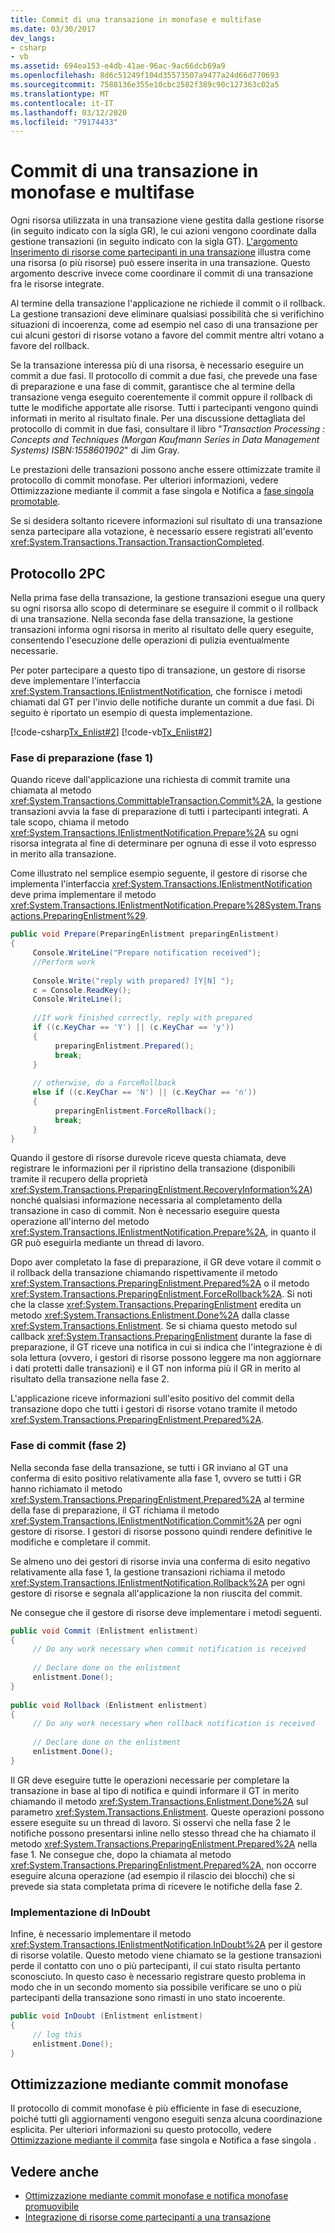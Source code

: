 ```yaml
---
title: Commit di una transazione in monofase e multifase
ms.date: 03/30/2017
dev_langs:
- csharp
- vb
ms.assetid: 694ea153-e4db-41ae-96ac-9ac66dcb69a9
ms.openlocfilehash: 8d6c51249f104d35573507a9477a24d66d770693
ms.sourcegitcommit: 7588136e355e10cbc2582f389c90c127363c02a5
ms.translationtype: MT
ms.contentlocale: it-IT
ms.lasthandoff: 03/12/2020
ms.locfileid: "79174433"
---
```

# <a name="committing-a-transaction-in-single-phase-and-multi-phase"></a>Commit di una transazione in monofase e multifase
Ogni risorsa utilizzata in una transazione viene gestita dalla gestione risorse (in seguito indicato con la sigla GR), le cui azioni vengono coordinate dalla gestione transazioni (in seguito indicato con la sigla GT). [L'argomento Inserimento di risorse come partecipanti in una transazione](enlisting-resources-as-participants-in-a-transaction.md) illustra come una risorsa (o più risorse) può essere inserita in una transazione. Questo argomento descrive invece come coordinare il commit di una transazione fra le risorse integrate.  
  
 Al termine della transazione l'applicazione ne richiede il commit o il rollback. La gestione transazioni deve eliminare qualsiasi possibilità che si verifichino situazioni di incoerenza, come ad esempio nel caso di una transazione per cui alcuni gestori di risorse votano a favore del commit mentre altri votano a favore del rollback.  
  
 Se la transazione interessa più di una risorsa, è necessario eseguire un commit a due fasi. Il protocollo di commit a due fasi, che prevede una fase di preparazione e una fase di commit, garantisce che al termine della transazione venga eseguito coerentemente il commit oppure il rollback di tutte le modifiche apportate alle risorse. Tutti i partecipanti vengono quindi informati in merito al risultato finale. Per una discussione dettagliata del protocollo di commit in due fasi, consultare il libro "*Transaction Processing : Concepts and Techniques (Morgan Kaufmann Series in Data Management Systems) ISBN:1558601902*" di Jim Gray.  
  
 Le prestazioni delle transazioni possono anche essere ottimizzate tramite il protocollo di commit monofase. Per ulteriori informazioni, vedere Ottimizzazione mediante il commit a fase singola e Notifica a [fase singola promotable](optimization-spc-and-promotable-spn.md).  
  
 Se si desidera soltanto ricevere informazioni sul risultato di una transazione senza partecipare alla votazione, è necessario essere registrati all'evento <xref:System.Transactions.Transaction.TransactionCompleted>.  
  
## <a name="two-phase-commit-2pc"></a>Protocollo 2PC  
 Nella prima fase della transazione, la gestione transazioni esegue una query su ogni risorsa allo scopo di determinare se eseguire il commit o il rollback di una transazione. Nella seconda fase della transazione, la gestione transazioni informa ogni risorsa in merito al risultato delle query eseguite, consentendo l'esecuzione delle operazioni di pulizia eventualmente necessarie.  
  
 Per poter partecipare a questo tipo di transazione, un gestore di risorse deve implementare l'interfaccia <xref:System.Transactions.IEnlistmentNotification>, che fornisce i metodi chiamati dal GT per l'invio delle notifiche durante un commit a due fasi.  Di seguito è riportato un esempio di questa implementazione.  
  
 [!code-csharp[Tx_Enlist#2](../../../../samples/snippets/csharp/VS_Snippets_CFX/tx_enlist/cs/enlist.cs#2)]
 [!code-vb[Tx_Enlist#2](../../../../samples/snippets/visualbasic/VS_Snippets_CFX/tx_enlist/vb/enlist.vb#2)]  
  
### <a name="prepare-phase-phase-1"></a>Fase di preparazione (fase 1)  
 Quando riceve dall'applicazione una richiesta di commit tramite una chiamata al metodo <xref:System.Transactions.CommittableTransaction.Commit%2A>, la gestione transazioni avvia la fase di preparazione di tutti i partecipanti integrati. A tale scopo, chiama il metodo <xref:System.Transactions.IEnlistmentNotification.Prepare%2A> su ogni risorsa integrata al fine di determinare per ognuna di esse il voto espresso in merito alla transazione.  
  
 Come illustrato nel semplice esempio seguente, il gestore di risorse che implementa l'interfaccia <xref:System.Transactions.IEnlistmentNotification> deve prima implementare il metodo <xref:System.Transactions.IEnlistmentNotification.Prepare%28System.Transactions.PreparingEnlistment%29>.  
  
```csharp
public void Prepare(PreparingEnlistment preparingEnlistment)  
{  
     Console.WriteLine("Prepare notification received");  
     //Perform work  
  
     Console.Write("reply with prepared? [Y|N] ");  
     c = Console.ReadKey();  
     Console.WriteLine();  
  
     //If work finished correctly, reply with prepared  
     if ((c.KeyChar == 'Y') || (c.KeyChar == 'y'))  
     {  
          preparingEnlistment.Prepared();  
          break;  
     }  
  
     // otherwise, do a ForceRollback  
     else if ((c.KeyChar == 'N') || (c.KeyChar == 'n'))  
     {  
          preparingEnlistment.ForceRollback();  
          break;  
     }  
}  
```  
  
 Quando il gestore di risorse durevole riceve questa chiamata, deve registrare le informazioni per il ripristino della transazione (disponibili tramite il recupero della proprietà <xref:System.Transactions.PreparingEnlistment.RecoveryInformation%2A>) nonché qualsiasi informazione necessaria al completamento della transazione in caso di commit. Non è necessario eseguire questa operazione all'interno del metodo <xref:System.Transactions.IEnlistmentNotification.Prepare%2A>, in quanto il GR può eseguirla mediante un thread di lavoro.  
  
 Dopo aver completato la fase di preparazione, il GR deve votare il commit o il rollback della transazione chiamando rispettivamente il metodo <xref:System.Transactions.PreparingEnlistment.Prepared%2A> o il metodo <xref:System.Transactions.PreparingEnlistment.ForceRollback%2A>. Si noti che la classe <xref:System.Transactions.PreparingEnlistment> eredita un metodo <xref:System.Transactions.Enlistment.Done%2A> dalla classe <xref:System.Transactions.Enlistment>. Se si chiama questo metodo sul callback <xref:System.Transactions.PreparingEnlistment> durante la fase di preparazione, il GT riceve una notifica in cui si indica che l'integrazione è di sola lettura (ovvero, i gestori di risorse possono leggere ma non aggiornare i dati protetti dalle transazioni) e il GT non informa più il GR in merito al risultato della transazione nella fase 2.  
  
 L'applicazione riceve informazioni sull'esito positivo del commit della transazione dopo che tutti i gestori di risorse votano tramite il metodo <xref:System.Transactions.PreparingEnlistment.Prepared%2A>.  
  
### <a name="commit-phase-phase-2"></a>Fase di commit (fase 2)  
 Nella seconda fase della transazione, se tutti i GR inviano al GT una conferma di esito positivo relativamente alla fase 1, ovvero se tutti i GR hanno richiamato il metodo <xref:System.Transactions.PreparingEnlistment.Prepared%2A> al termine della fase di preparazione, il GT richiama il metodo <xref:System.Transactions.IEnlistmentNotification.Commit%2A> per ogni gestore di risorse. I gestori di risorse possono quindi rendere definitive le modifiche e completare il commit.  
  
 Se almeno uno dei gestori di risorse invia una conferma di esito negativo relativamente alla fase 1, la gestione transazioni richiama il metodo <xref:System.Transactions.IEnlistmentNotification.Rollback%2A> per ogni gestore di risorse e segnala all'applicazione la non riuscita del commit.  
  
 Ne consegue che il gestore di risorse deve implementare i metodi seguenti.  
  
```csharp
public void Commit (Enlistment enlistment)  
{  
     // Do any work necessary when commit notification is received  
  
     // Declare done on the enlistment  
     enlistment.Done();  
}  
  
public void Rollback (Enlistment enlistment)  
{  
     // Do any work necessary when rollback notification is received  
  
     // Declare done on the enlistment
     enlistment.Done();
}  
```  
  
 Il GR deve eseguire tutte le operazioni necessarie per completare la transazione in base al tipo di notifica e quindi informare il GT in merito chiamando il metodo <xref:System.Transactions.Enlistment.Done%2A> sul parametro <xref:System.Transactions.Enlistment>. Queste operazioni possono essere eseguite su un thread di lavoro. Si osservi che nella fase 2 le notifiche possono presentarsi inline nello stesso thread che ha chiamato il metodo <xref:System.Transactions.PreparingEnlistment.Prepared%2A> nella fase 1. Ne consegue che, dopo la chiamata al metodo  <xref:System.Transactions.PreparingEnlistment.Prepared%2A>, non occorre eseguire alcuna operazione (ad esempio il rilascio dei blocchi) che si prevede sia stata completata prima di ricevere le notifiche della fase 2.  
  
### <a name="implementing-indoubt"></a>Implementazione di InDoubt  
 Infine, è necessario implementare il metodo <xref:System.Transactions.IEnlistmentNotification.InDoubt%2A> per il gestore di risorse volatile. Questo metodo viene chiamato se la gestione transazioni perde il contatto con uno o più partecipanti, il cui stato risulta pertanto sconosciuto. In questo caso è necessario registrare questo problema in modo che in un secondo momento sia possibile verificare se uno o più partecipanti della transazione sono rimasti in uno stato incoerente.  
  
```csharp
public void InDoubt (Enlistment enlistment)  
{  
     // log this  
     enlistment.Done();  
}  
```  
  
## <a name="single-phase-commit-optimization"></a>Ottimizzazione mediante commit monofase  
 Il protocollo di commit monofase è più efficiente in fase di esecuzione, poiché tutti gli aggiornamenti vengono eseguiti senza alcuna coordinazione esplicita. Per ulteriori informazioni su questo protocollo, vedere [Ottimizzazione mediante il commit](optimization-spc-and-promotable-spn.md)a fase singola e Notifica a fase singola .  
  
## <a name="see-also"></a>Vedere anche

- [Ottimizzazione mediante commit monofase e notifica monofase promuovibile](optimization-spc-and-promotable-spn.md)
- [Integrazione di risorse come partecipanti a una transazione](enlisting-resources-as-participants-in-a-transaction.md)
